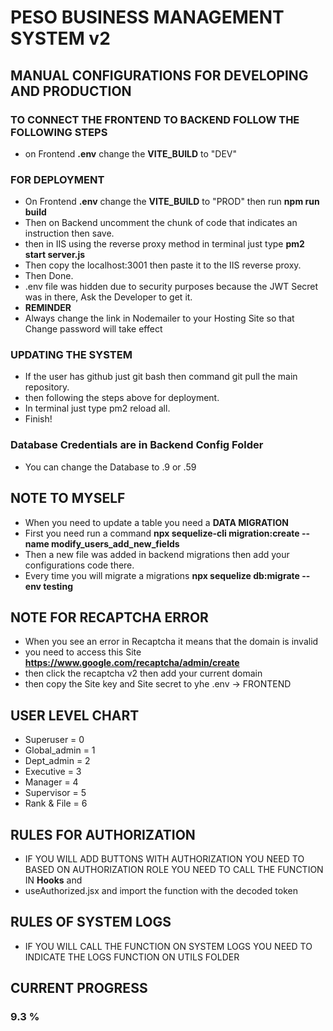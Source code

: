 # PESO BUSINESS MANAGEMENT SYSTEM v2

## MANUAL CONFIGURATIONS FOR DEVELOPING AND PRODUCTION

### TO CONNECT THE FRONTEND TO BACKEND FOLLOW THE FOLLOWING STEPS

- on Frontend **.env** change the **VITE_BUILD** to "DEV"

### FOR DEPLOYMENT

- On Frontend **.env** change the **VITE_BUILD** to "PROD" then run **npm run build**
- Then on Backend uncomment the chunk of code that indicates an instruction then save.
- then in IIS using the reverse proxy method in terminal just type **pm2 start server.js**
- Then copy the localhost:3001 then paste it to the IIS reverse proxy.
- Then Done.
- .env file was hidden due to security purposes because the JWT Secret was in there, Ask the Developer to get it.
- **REMINDER**
- Always change the link in Nodemailer to your Hosting Site so that Change password will take effect

### UPDATING THE SYSTEM

- If the user has github just git bash then command git pull the main repository.
- then following the steps above for deployment.
- In terminal just type pm2 reload all.
- Finish!

### Database Credentials are in Backend Config Folder

- You can change the Database to .9 or .59

## NOTE TO MYSELF

- When you need to update a table you need a **DATA MIGRATION**
- First you need run a command **npx sequelize-cli migration:create --name modify_users_add_new_fields**
- Then a new file was added in backend migrations then add your configurations code there.
- Every time you will migrate a migrations **npx sequelize db:migrate --env testing**

## NOTE FOR RECAPTCHA ERROR

- When you see an error in Recaptcha it means that the domain is invalid
- you need to access this Site **https://www.google.com/recaptcha/admin/create**
- then click the recaptcha v2 then add your current domain
- then copy the Site key and Site secret to yhe .env -> FRONTEND

## USER LEVEL CHART

- Superuser = 0
- Global_admin = 1
- Dept_admin = 2
- Executive = 3
- Manager = 4
- Supervisor = 5
- Rank & File = 6

## RULES FOR AUTHORIZATION

- IF YOU WILL ADD BUTTONS WITH AUTHORIZATION YOU NEED TO BASED ON AUTHORIZATION ROLE YOU NEED TO CALL THE FUNCTION IN **Hooks** and
- useAuthorized.jsx and import the function with the decoded token

## RULES OF SYSTEM LOGS

- IF YOU WILL CALL THE FUNCTION ON SYSTEM LOGS YOU NEED TO INDICATE THE LOGS FUNCTION ON UTILS FOLDER

## CURRENT PROGRESS

### 9.3 %

